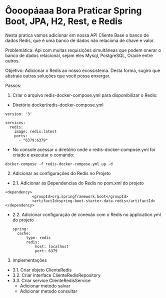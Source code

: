 # Ôooopáaaa Bora Praticar Spring Boot, JPA, H2, Rest, e Redis
Nesta pratica vamos adicionar em nossa API Cliente Base o banco de dados Redis, que é uma banco de dados não relaciona de chave e valor.

Problemática: Api com muitas requisições simultâneas que podem onerar o banco de dados relacional, sejam eles Mysql, PostgreSQL, Oracle entre outros.

Objetivo: Adicionar o Redis ao nosso ecossistema. Desta forma, sugiro que abstraia outras soluções que você possa enxergar.

Passos:

1. Criar o arquivo redis-docker-compose.yml para disponibilizar o Redis:
- Diretório docker/redis-docker-compose.yml
```
version: '3'

services:
  redis:
    image: redis:latest
    ports:
      - "6379:6379"
```
- No console acessar o diretório onde o redis-docker-compose.yml foi criado e executar o comando:
``` 
docker-compose -f redis-docker-compose.yml up -d 
```
    
2. Adicionar as configurações do Redis no Projeto

- 2.1. Adicionar as Dependencias do Redis no pom.xml do projeto
```
<dependency>
			<groupId>org.springframework.boot</groupId>
			<artifactId>spring-boot-starter-data-redis</artifactId>
</dependency>
```
- 2.2. Adicionar configuração de conexão com o Redis no application.yml do projeto
  ```
  spring:
    cache:
        type: redis
        redis:
            host: localhost
            port: 6379
  ```
3. Implementações
  - 3.1. Criar objeto ClienteRedis
  - 3.2. Criar interface ClienteRedisRepository
  - 3.3. Criar service ClienteRedisService
       -  Adicionar metodo salvar 
       -  Adicionar metodo consultar

